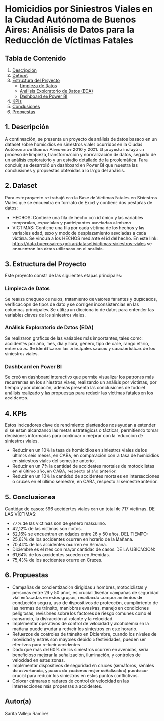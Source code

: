 # Homicidios por Siniestros Viales en la Ciudad Autónoma de Buenos Aires: Análisis de Datos para la Reducción de Víctimas Fatales

## Tabla de Contenido
1. [Descripción](#descripción)
2. [Dataset](#dataset)
3. [Estructura del Proyecto](#estructura-del-proyecto)
   - [Limpieza de Datos](#limpieza-de-datos)
   - [Análisis Exploratorio de Datos (EDA)](#análisis-exploratorio-de-datos-eda)
   - [Dashboard en Power BI](#dashboard-en-power-bi)
4. [KPIs](#kpis)
5. [Conclusiones](#conclusiones)
6. [Propuestas](#propuestas)

## 1. Descripción
A continuación, se presenta un proyecto de análisis de datos basado en un dataset sobre homicidios en siniestros viales ocurridos en la Ciudad Autónoma de Buenos Aires entre 2016 y 2021. El proyecto incluyó un proceso de limpieza, transformación y normalización de datos, seguido de un análisis exploratorio y un estudio detallado de la problemática. Para concluir, se desarrolló un dashboard en Power BI que muestra las conclusiones y propuestas obtenidas a lo largo del análisis.

## 2. Dataset
Para este proyecto se trabajó con la Base de Víctimas Fatales en Siniestros Viales que se encuentra en formato de Excel y contiene dos pestañas de datos:

- HECHOS: Contiene una fila de hecho con id único y las variables temporales, espaciales y participantes asociadas al mismo.
- VICTIMAS: Contiene una fila por cada víctima de los hechos y las variables edad, sexo y modo de desplazamiento asociadas a cada víctima. Se vincula a los HECHOS mediante el id del hecho.
En este link: https://data.buenosaires.gob.ar/dataset/victimas-siniestros-viales se encuentran los datos utilizados en el análisis.

## 3. Estructura del Proyecto
Este proyecto consta de las siguientes etapas principales:

### Limpieza de Datos
Se realiza chequeo de nulos, tratamiento de valores faltantes y duplicados, verificaciópn de tipos de dato y se corrigen inconsistencias en las columnas principales.
Se utiliza un diccionario de datos para entender las variables claves de los siniestros viales.

### Análisis Exploratorio de Datos (EDA)
Se realizaron graficos de las variables más importantes, tales como: accidentes por año, mes, día y hora, género, tipo de calle, rango etario, entre otros.
Se identificaron las principales causas y características de los siniestros viales.

### Dashboard en Power BI
Se creó un dashboard interactivo que permite visualizar los patrones más recurrentes en los siniestros viales, realizando un análisis por víctimas, por tiempo y por ubicación, además presenta las conclusiones de todo el análisis realizado y las propuestas para reducir las víctimas fatales en los accidentes.

## 4. KPIs
Estos indicadores clave de rendimiento planteados nos ayudan a entender si se están alcanzando las metas estratégicas o tácticas, permitiendo tomar decisiones informadas para continuar o mejorar con la reducción de siniestros viales.
- Reducir en un 10% la tasa de homicidios en siniestros viales de los últimos seis meses, en CABA, en comparación con la tasa de homicidios en siniestros viales del semestre anterior.
- Reducir en un 7% la cantidad de accidentes mortales de motociclistas en el último año, en CABA, respecto al año anterior.
- Reducir en un 10% la cantidad de accidentes mortales en intersecciones o cruces en el último semestre, en CABA, respecto al semestre anterior.

## 5. Conclusiones
Cantidad de casos: 696 accidentes viales con un total de 717 víctimas.
DE LAS VÍCTIMAS:
- 77% de las víctimas son de género masculino.
- 42,12% de las víctimas son motos.
- 52,16% se encuentran en edades entre 26 y 50 años.
DEL TIEMPO:
- 25,62% de los accidentes ocurren en horario de la Mañana.
- 70,43% de los accidentes ocurren en Semana.
- Diciembre es el mes con mayor cantidad de casos.
DE LA UBICACIÓN:
- 61,64% de los accidentes suceden en Avenidas.
- 75,43% de los accidentes ocurre en Cruces.

## 6. Propuestas
- Campañas de concientización dirigidas a hombres, motociclistas y personas entre 26 y 50 años, es crucial diseñar campañas de seguridad vial enfocadas en estos grupos, resaltando comportamientos de conducción segura, uso de dispositivos de protección, cumplimiento de las normas de tránsito, maniobras evasivas, manejo en condiciones peligrosas, revisiones sobre los factores de riesgo comunes como el cansancio, la distracción al volante y la velocidad.
- Implementar operativos de control de velocidad y alcoholemia en la mañana puede ayudar a reducir los siniestros en este horario.
- Refuerzos de controles de tránsito en Diciembre, cuando los niveles de movilidad y estrés son mayores debido a festividades, pueden ser efectivos para reducir accidentes.
- Dado que más del 60% de los siniestros ocurren en avenidas, sería beneficioso mejorar la señalización, iluminación, y controles de velocidad en estas zonas.
- Implementar dispositivos de seguridad en cruces (semáforos, señales de advertencia, y pasos de peatones mejor señalizados) puede ser crucial para reducir los siniestros en estos puntos conflictivos.
- Colocar cámaras o radares de control de velocidad en las intersecciones más propensas a accidentes.

## Autor(a)
Sarita Vallejo Ramírez
